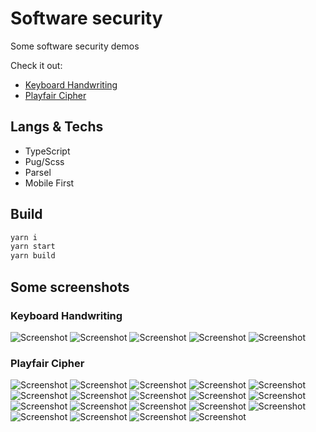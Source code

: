 # Software security

Some software security demos

Check it out:

- [Keyboard Handwriting](https://dimagashko.github.io/security/keyboard-handwriting)
- [Playfair Cipher](https://dimagashko.github.io/security/playfair)

## Langs & Techs

- TypeScript
- Pug/Scss
- Parsel
- Mobile First

## Build

```bash
yarn i
yarn start
yarn build
```

## Some screenshots

### Keyboard Handwriting

![Screenshot](./screenshots/keyboard-handwriting/1.png)
![Screenshot](./screenshots/keyboard-handwriting/2.png)
![Screenshot](./screenshots/keyboard-handwriting/3.png)
![Screenshot](./screenshots/keyboard-handwriting/4.png)
![Screenshot](./screenshots/keyboard-handwriting/5.png)

### Playfair Cipher

![Screenshot](./screenshots/playfair/1.png)
![Screenshot](./screenshots/playfair/2.png)
![Screenshot](./screenshots/playfair/3.png)
![Screenshot](./screenshots/playfair/4.png)
![Screenshot](./screenshots/playfair/5.png)
![Screenshot](./screenshots/playfair/6.png)
![Screenshot](./screenshots/playfair/7.png)
![Screenshot](./screenshots/playfair/8.png)
![Screenshot](./screenshots/playfair/9.png)
![Screenshot](./screenshots/playfair/10.png)
![Screenshot](./screenshots/playfair/11.png)
![Screenshot](./screenshots/playfair/12.png)
![Screenshot](./screenshots/playfair/13.png)
![Screenshot](./screenshots/playfair/14.png)
![Screenshot](./screenshots/playfair/15.png)
![Screenshot](./screenshots/playfair/16.png)
![Screenshot](./screenshots/playfair/17.png)
![Screenshot](./screenshots/playfair/18.png)
![Screenshot](./screenshots/playfair/19.png)
